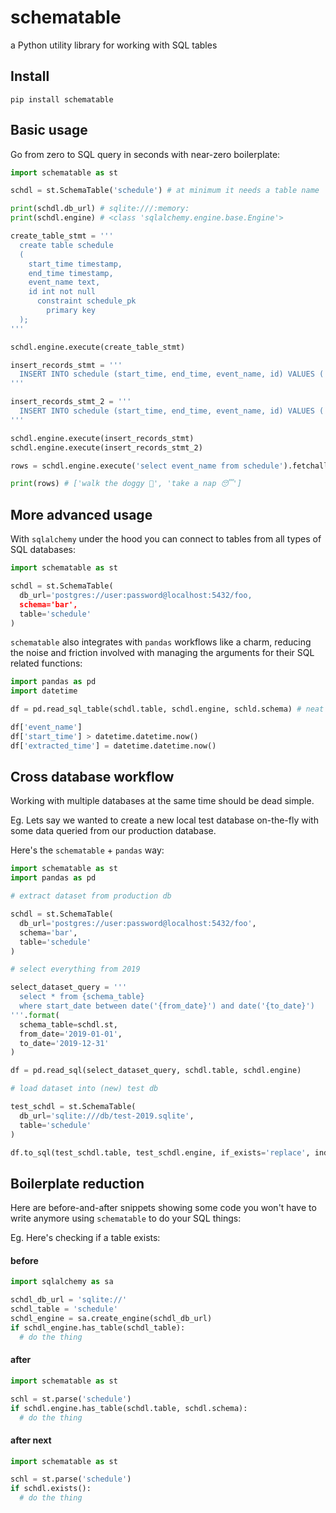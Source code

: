 # schematable

a Python utility library for working with SQL tables

## Install

```
pip install schematable
```

## Basic usage

Go from zero to SQL query in seconds with near-zero boilerplate:

```py
import schematable as st

schdl = st.SchemaTable('schedule') # at minimum it needs a table name 

print(schdl.db_url) # sqlite:///:memory:
print(schdl.engine) # <class 'sqlalchemy.engine.base.Engine'>

create_table_stmt = '''
  create table schedule
  (
    start_time timestamp,
    end_time timestamp,
    event_name text,
    id int not null
      constraint schedule_pk
        primary key
  );
'''

schdl.engine.execute(create_table_stmt)

insert_records_stmt = '''
  INSERT INTO schedule (start_time, end_time, event_name, id) VALUES ('1583531261000', '1583534865000', 'walk the doggy 🐶', 1);
'''

insert_records_stmt_2 = '''
  INSERT INTO schedule (start_time, end_time, event_name, id) VALUES ('1583708400000', '1583632800000', 'take a nap 😴', 2);
'''

schdl.engine.execute(insert_records_stmt)
schdl.engine.execute(insert_records_stmt_2)

rows = schdl.engine.execute('select event_name from schedule').fetchall()

print(rows) # ['walk the doggy 🐶', 'take a nap 😴']

```

## More advanced usage

With `sqlalchemy` under the hood you can connect to tables from all types of SQL databases:

```py
import schematable as st

schdl = st.SchemaTable(
  db_url='postgres://user:password@localhost:5432/foo,
  schema='bar',
  table='schedule'
)

```

`schematable` also integrates with `pandas` workflows like a charm, reducing the noise and friction involved with managing the arguments for their SQL related functions:

```py
import pandas as pd
import datetime

df = pd.read_sql_table(schdl.table, schdl.engine, schld.schema) # neat - everything's in one place

df['event_name']
df['start_time'] > datetime.datetime.now()
df['extracted_time'] = datetime.datetime.now()
```

## Cross database workflow

Working with multiple databases at the same time should be dead simple.

Eg. Lets say we wanted to create a new local test database on-the-fly with some data queried from our production database.

Here's the `schematable` + `pandas` way:

```py
import schematable as st
import pandas as pd

# extract dataset from production db

schdl = st.SchemaTable(
  db_url='postgres://user:password@localhost:5432/foo',
  schema='bar',
  table='schedule'
)

# select everything from 2019

select_dataset_query = '''
  select * from {schema_table} 
  where start_date between date('{from_date}') and date('{to_date}')
'''.format(
  schema_table=schdl.st, 
  from_date='2019-01-01',
  to_date='2019-12-31'
)

df = pd.read_sql(select_dataset_query, schdl.table, schdl.engine)

# load dataset into (new) test db

test_schdl = st.SchemaTable(
  db_url='sqlite:///db/test-2019.sqlite',
  table='schedule'
)

df.to_sql(test_schdl.table, test_schdl.engine, if_exists='replace', index=false)

```

## Boilerplate reduction

Here are before-and-after snippets showing some code you won't have to write anymore using `schematable` to do your SQL things:

Eg. Here's checking if a table exists:

#### before
```py
import sqlalchemy as sa

schdl_db_url = 'sqlite://'
schdl_table = 'schedule'
schdl_engine = sa.create_engine(schdl_db_url)
if schdl_engine.has_table(schdl_table):
  # do the thing
```

#### after
```py
import schematable as st

schl = st.parse('schedule')
if schdl.engine.has_table(schdl.table, schdl.schema):
  # do the thing
```

#### after next
```py
import schematable as st

schl = st.parse('schedule')
if schdl.exists():
  # do the thing
```

